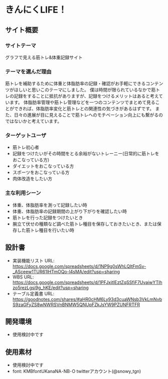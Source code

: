 # きんにくLIFE！

## サイト概要

### サイトテーマ
グラフで見える筋トレ&体重記録サイト

### テーマを選んだ理由
筋トレを補助するために体重と体脂肪率の記録・確認がお手軽にできるコンテンツがほしいと思いこのテーマにしました。
僕は時間が限られているなかで筋トレの記録をすることに抵抗がありますが、記録をつけるメリットはあると考えています。
体脂肪率管理や筋トレ管理などを一つのコンテンツでまとめて見ることができれば、体脂肪率変化と筋トレとの関連性の気づきがあるはずです。
また、日々の進展が目に見えることで筋トレへのモチベーション向上にも繋がるのではないかと考えています。

### ターゲットユーザ
- 筋トレ初心者
- 記録をつけたいがその時間をとる余裕がないトレーニー(日常的に筋トレをおこなっている方)
- ダイエットをおこなっている方
- スポーツをおこなっている方
- 肉体改造をしたい方

### 主な利用シーン
- 体重、体脂肪率を測って記録したい時
- 体重、体脂肪率の記録期間の上がり下がりを確認したい時
- 筋トレを行った記録をつけたいとき
- 腕立て伏せの種類など調べた筋トレ種目を保存しておきたいとき、または保存した筋トレ種目を行いたい時

## 設計書
- 実装機能リスト URL: https://docs.google.com/spreadsheets/d/1NP9g0sWhLQItFmSv-_ASceew1TUR61lHTmOQo-l4sMA/edit?usp=sharing
- WBS URL: https://docs.google.com/spreadsheets/d/1PFJxjtIEztZqSSfiF7UvaiwYTlhzo5rezLgsi9g_hKE/edit?usp=sharing
- テーブル定義書 URL: https://goodnotes.com/shares/#aHR0cHM6Ly93d3cuaWNsb3VkLmNvbS9zaGFyZS8wNWRSVnBNMW5QNUpFZkJsYW9PZUNFRTFR

## 開発環境
- 使用検討中です

## 使用素材
- 使用検討中です
- font: KMBfontUKanaNA･NB･O twitterアカウント(@snowy_tgn)
